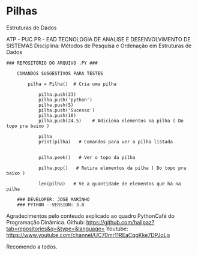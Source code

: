 # Pilhas
 Estruturas de Dados

 ATP -  PUC PR  - EAD TECNOLOGIA DE ANALISE E DESENVOLVIMENTO DE SISTEMAS
    Disciplina:
        Métodos de Pesquisa e Ordenação em Estruturas de Dados
 
    ### REPOSITÓRIO DO ARQUIVO .PY ###

        COMANDOS SUSGESTIVOS PARA TESTES 

            pilha = Pilha()  # Cria uma pilha

                pilha.push(23)
                pilha.push('python')
                pilha.push(5)
                pilha.push('Sucesso')
                pilha.push(10)
                pilha.push(24.5)    # Adiciona elementos na pilha ( Do topo pra baixo )

                pilha  
                print(pilha)   # Comandos para ver a pilha listada


                pilha.peek()   # Ver o topo da pilha

                pilha.pop()   # Retira elementos da pilha ( Do topo pra baixo )

                len(pilha)   # Ve a quantidade de elementos que há na pilha
        
        ### DEVELOPER: JOSE MARINHO 
        ### PYTHON --VERSION: 3.8


Agradecimentos pelo conteudo explicado ao quadro PythonCafé do Programação Dinâmica.
Github: https://github.com/hallpaz?tab=repositories&q=&type=&language=
Youtube: https://www.youtube.com/channel/UC70mr11REaCqgKke7DPJoLg

Recomendo a todos.